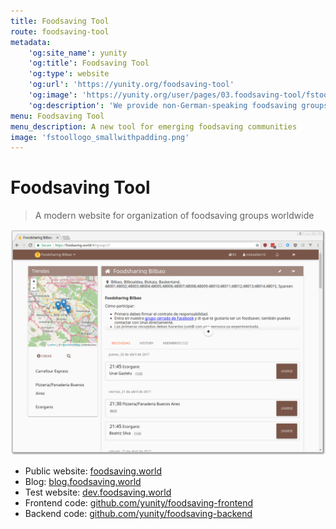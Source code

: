 ```yaml
---
title: Foodsaving Tool
route: foodsaving-tool
metadata:
    'og:site_name': yunity
    'og:title': Foodsaving Tool
    'og:type': website
    'og:url': 'https://yunity.org/foodsaving-tool'
    'og:image': 'https://yunity.org/user/pages/03.foodsaving-tool/fstoollogo_smallwithpadding.png'
    'og:description': 'We provide non-German-speaking foodsaving groups with a software to manage their store pick-ups'
menu: Foodsaving Tool
menu_description: A new tool for emerging foodsaving communities
image: 'fstoollogo_smallwithpadding.png'
---
```


# Foodsaving Tool

> A modern website for organization of foodsaving groups worldwide

![](fsworld.png)

* Public website: [foodsaving.world](https://foodsaving.world/?target=_blank)
* Blog: [blog.foodsaving.world](https://blog.foodsaving.world/?target=_blank)
* Test website:
[dev.foodsaving.world](https://dev.foodsaving.world/?target=_blank)
* Frontend code: [github.com/yunity/foodsaving-frontend](https://github.com/yunity/foodsaving-frontend?target=_blank)
* Backend code: [github.com/yunity/foodsaving-backend](https://github.com/yunity/foodsaving-backend?target=_blank)